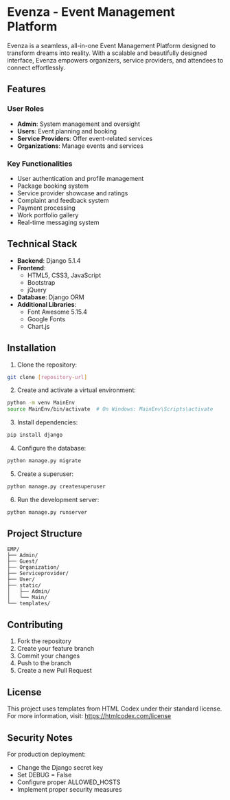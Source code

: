 # Evenza - Event Management Platform

Evenza is a seamless, all-in-one Event Management Platform designed to transform dreams into reality. With a scalable and beautifully designed interface, Evenza empowers organizers, service providers, and attendees to connect effortlessly.

## Features

### User Roles
- **Admin**: System management and oversight
- **Users**: Event planning and booking
- **Service Providers**: Offer event-related services
- **Organizations**: Manage events and services

### Key Functionalities
- User authentication and profile management
- Package booking system
- Service provider showcase and ratings
- Complaint and feedback system
- Payment processing
- Work portfolio gallery
- Real-time messaging system

## Technical Stack

- **Backend**: Django 5.1.4
- **Frontend**: 
  - HTML5, CSS3, JavaScript
  - Bootstrap
  - jQuery
- **Database**: Django ORM
- **Additional Libraries**:
  - Font Awesome 5.15.4
  - Google Fonts
  - Chart.js

## Installation

1. Clone the repository:
```bash
git clone [repository-url]
```

2. Create and activate a virtual environment:
```bash
python -m venv MainEnv
source MainEnv/bin/activate  # On Windows: MainEnv\Scripts\activate
```

3. Install dependencies:
```bash
pip install django
```

4. Configure the database:
```bash
python manage.py migrate
```

5. Create a superuser:
```bash
python manage.py createsuperuser
```

6. Run the development server:
```bash
python manage.py runserver
```

## Project Structure

```
EMP/
├── Admin/
├── Guest/
├── Organization/
├── Serviceprovider/
├── User/
├── static/
│   ├── Admin/
│   └── Main/
└── templates/
```

## Contributing

1. Fork the repository
2. Create your feature branch
3. Commit your changes
4. Push to the branch
5. Create a new Pull Request

## License

This project uses templates from HTML Codex under their standard license. For more information, visit: https://htmlcodex.com/license

## Security Notes

For production deployment:
- Change the Django secret key
- Set DEBUG = False
- Configure proper ALLOWED_HOSTS
- Implement proper security measures